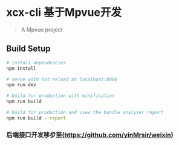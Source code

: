 # xcx-cli 基于Mpvue开发

> A Mpvue project

## Build Setup

``` bash
# install dependencies
npm install

# serve with hot reload at localhost:8080
npm run dev

# build for production with minification
npm run build

# build for production and view the bundle analyzer report
npm run build --report
```

### 后端接口开发移步至(https://github.com/yinMrsir/weixin)